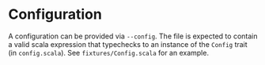 # Configuration

A configuration can be provided via `--config`. The file is expected to contain a valid scala expression that typechecks to an instance of the `Config` trait (in `config.scala`). See `fixtures/Config.scala` for an example.
